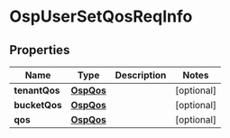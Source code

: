 # OspUserSetQosReqInfo

## Properties
Name | Type | Description | Notes
------------ | ------------- | ------------- | -------------
**tenantQos** | [**OspQos**](OspQos.md) |  |  [optional]
**bucketQos** | [**OspQos**](OspQos.md) |  |  [optional]
**qos** | [**OspQos**](OspQos.md) |  |  [optional]

